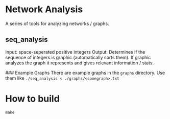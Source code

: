 # Network Analysis
A series of tools for analyzing networks / graphs.

## seq_analysis
Input: 
space-seperated positive integers
Output: 
Determines if the sequence of integers is graphic (automatically sorts them).
If graphic analyzes the graph it represents and gives relevant information / stats.

### Example Graphs
There are example graphs in the `graphs` directory.
Use them like `./seq_analysis < ./graphs/<somegraph>.txt`

# How to build
`make`
